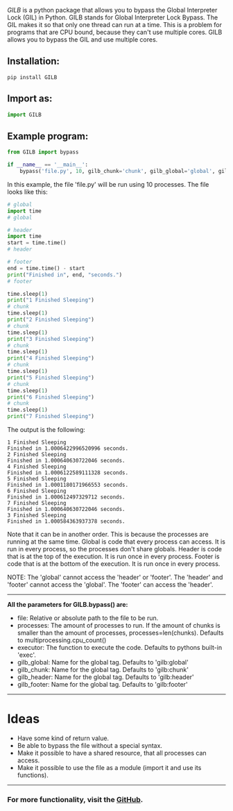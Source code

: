 *GILB* is a python package that allows you to bypass the Global Interpreter Lock (GIL) in Python. GILB stands for Global Interpreter Lock Bypass. The GIL makes it so that only one thread can run at a time. This is a problem for programs that are CPU bound, because they can't use multiple cores. GILB allows you to bypass the GIL and use multiple cores.

Installation:
-
```shell
pip install GILB
```

Import as:
-
```python
import GILB
```

Example program:
-
```python
from GILB import bypass

if __name__ == '__main__':
    bypass('file.py', 10, gilb_chunk='chunk', gilb_global='global', gilb_header='header', gilb_footer='footer')
```
In this example, the file 'file.py' will be run using 10 processes. The file looks like this:
```python
# global
import time
# global

# header
import time
start = time.time()
# header

# footer
end = time.time() - start
print("Finished in", end, "seconds.")
# footer

time.sleep(1)
print("1 Finished Sleeping")
# chunk
time.sleep(1)
print("2 Finished Sleeping")
# chunk
time.sleep(1)
print("3 Finished Sleeping")
# chunk
time.sleep(1)
print("4 Finished Sleeping")
# chunk
time.sleep(1)
print("5 Finished Sleeping")
# chunk
time.sleep(1)
print("6 Finished Sleeping")
# chunk
time.sleep(1)
print("7 Finished Sleeping")
```
The output is the following:
```shell
1 Finished Sleeping
Finished in 1.0006422996520996 seconds.
2 Finished Sleeping
Finished in 1.000640630722046 seconds.
4 Finished Sleeping
Finished in 1.0006122589111328 seconds.
5 Finished Sleeping
Finished in 1.0001180171966553 seconds.
6 Finished Sleeping
Finished in 1.000612497329712 seconds.
7 Finished Sleeping
Finished in 1.000640630722046 seconds.
3 Finished Sleeping
Finished in 1.000584363937378 seconds.
```
Note that it can be in another order. This is because the processes are running at the same time.
Global is code that every process can access. It is run in every process, so the processes don't share globals.
Header is code that is at the top of the execution. It is run once in every process.
Footer is code that is at the bottom of the execution. It is run once in every process.

NOTE: The 'global' cannot access the 'header' or 'footer'. The 'header' and 'footer' cannot access the 'global'. The 'footer' can access the 'header'.

---
**All the parameters for GILB.bypass() are:**
* file: Relative or absolute path to the file to be run.
* processes: The amount of processes to run. If the amount of chunks is smaller than the amount of processes, processes=len(chunks). Defaults to multiprocessing.cpu_count()
* executor: The function to execute the code. Defaults to pythons built-in 'exec'.
* gilb_global: Name for the global tag. Defaults to 'gilb:global'
* gilb_chunk: Name for the global tag. Defaults to 'gilb:chunk'
* gilb_header: Name for the global tag. Defaults to 'gilb:header'
* gilb_footer: Name for the global tag. Defaults to 'gilb:footer'

---
# Ideas
* Have some kind of return value.
* Be able to bypass the file without a special syntax.
* Make it possible to have a shared resource, that all processes can access.
* Make it possible to use the file as a module (import it and use its functions).

---
### For more functionality, visit the [GitHub](https://github.com/IHasBone/GILB).
